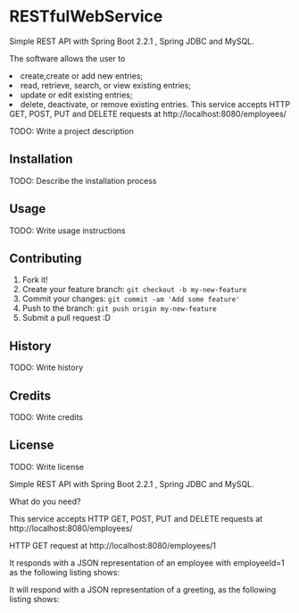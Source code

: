 # RESTfulWebService

Simple REST API with Spring Boot 2.2.1 , Spring JDBC and MySQL.

The software allows the user to 
<li> create,create or add new entries;
<li> read, retrieve, search, or view existing entries;
<li> update or edit existing entries;
<li> delete, deactivate, or remove existing entries.
This service accepts HTTP GET, POST, PUT and DELETE requests at http://localhost:8080/employees/   

TODO: Write a project description
## Installation
TODO: Describe the installation process
## Usage


TODO: Write usage instructions
## Contributing
1. Fork it!
2. Create your feature branch: `git checkout -b my-new-feature`
3. Commit your changes: `git commit -am 'Add some feature'`
4. Push to the branch: `git push origin my-new-feature`
5. Submit a pull request :D
## History
TODO: Write history
## Credits
TODO: Write credits
## License
TODO: Write license




Simple REST API with Spring Boot 2.2.1 , Spring JDBC and MySQL.

What do you need?

This service accepts HTTP GET, POST, PUT and DELETE requests at http://localhost:8080/employees/

HTTP GET request at http://localhost:8080/employees/1

It responds with a JSON representation of an employee with employeeId=1 as the following listing shows:

It will respond with a JSON representation of a greeting, as the following listing shows:

